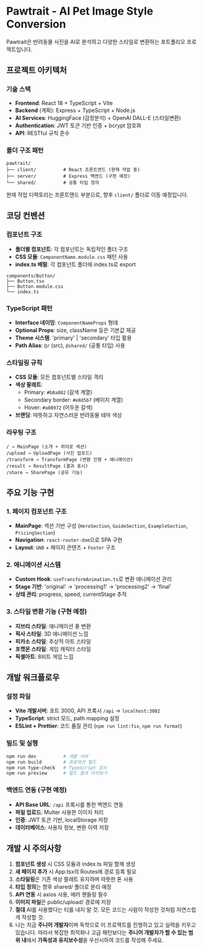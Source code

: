 # Pawtrait - AI Pet Image Style Conversion

Pawtrait은 반려동물 사진을 AI로 분석하고 다양한 스타일로 변환하는 포트폴리오 프로젝트입니다.

## 프로젝트 아키텍처

### 기술 스택
- **Frontend**: React 18 + TypeScript + Vite
- **Backend** (계획): Express + TypeScript + Node.js
- **AI Services**: HuggingFace (감정분석) + OpenAI DALL-E (스타일변환)
- **Authentication**: JWT 토큰 기반 인증 + bcrypt 암호화
- **API**: RESTful 규칙 준수

### 폴더 구조 패턴
```
pawtrait/
├── client/          # React 프론트엔드 (현재 작업 중)
├── server/          # Express 백엔드 (구현 예정)
└── shared/          # 공통 타입 정의
```

현재 작업 디렉토리는 프론트엔드 부분으로, 향후 `client/` 폴더로 이동 예정입니다.

## 코딩 컨벤션

### 컴포넌트 구조
- **폴더별 컴포넌트**: 각 컴포넌트는 독립적인 폴더 구조
- **CSS 모듈**: `ComponentName.module.css` 패턴 사용
- **index.ts 배럴**: 각 컴포넌트 폴더에 index.ts로 export

```
components/Button/
├── Button.tsx
├── Button.module.css
└── index.ts
```

### TypeScript 패턴
- **Interface 네이밍**: `ComponentNameProps` 형태
- **Optional Props**: size, className 등은 기본값 제공
- **Theme 시스템**: 'primary' | 'secondary' 타입 활용
- **Path Alias**: `@/` (src), `@shared/` (공통 타입) 사용

### 스타일링 규칙
- **CSS 모듈**: 모든 컴포넌트별 스타일 격리
- **색상 팔레트**: 
  - Primary: `#b8a082` (갈색 계열)
  - Secondary border: `#e8d5b7` (베이지 계열)
  - Hover: `#a08972` (어두운 갈색)
- **브랜딩**: 따뜻하고 자연스러운 반려동물 테마 색상

### 라우팅 구조
```
/ → MainPage (소개 + 히어로 섹션)
/upload → UploadPage (사진 업로드)
/transform → TransformPage (변환 진행 + 애니메이션)  
/result → ResultPage (결과 표시)
/share → SharePage (공유 기능)
```

## 주요 기능 구현

### 1. 페이지 컴포넌트 구조
- **MainPage**: 섹션 기반 구성 (`HeroSection`, `GuideSection`, `ExampleSection`, `PricingSection`)
- **Navigation**: `react-router-dom`으로 SPA 구현
- **Layout**: `GNB` + 페이지 콘텐츠 + `Footer` 구조

### 2. 애니메이션 시스템
- **Custom Hook**: `useTransformAnimation.ts`로 변환 애니메이션 관리
- **Stage 기반**: 'original' → 'processing1' → 'processing2' → 'final'
- **상태 관리**: progress, speed, currentStage 추적

### 3. 스타일 변환 기능 (구현 예정)
- **지브리 스타일**: 애니메이션 풍 변환
- **픽사 스타일**: 3D 애니메이션 느낌
- **피카소 스타일**: 추상적 아트 스타일  
- **포켓몬 스타일**: 게임 캐릭터 스타일
- **픽셀아트**: 8비트 게임 느낌

## 개발 워크플로우

### 설정 파일
- **Vite 개발서버**: 포트 3000, API 프록시 `/api` → `localhost:3002`
- **TypeScript**: strict 모드, path mapping 설정
- **ESLint + Prettier**: 코드 품질 관리 (`npm run lint:fix`, `npm run format`)

### 빌드 및 실행
```bash
npm run dev          # 개발 서버
npm run build        # 프로덕션 빌드  
npm run type-check   # TypeScript 검사
npm run preview      # 빌드 결과 미리보기
```

### 백엔드 연동 (구현 예정)
- **API Base URL**: `/api` 프록시를 통한 백엔드 연동
- **파일 업로드**: Multer 사용한 이미지 처리
- **인증**: JWT 토큰 기반, localStorage 저장
- **데이터베이스**: 사용자 정보, 변환 이력 저장

## 개발 시 주의사항

1. **컴포넌트 생성** 시 CSS 모듈과 index.ts 파일 함께 생성
2. **새 페이지 추가** 시 App.tsx의 Routes에 경로 등록 필요
3. **스타일링**은 기존 색상 팔레트 유지하며 따뜻한 톤 사용
4. **타입 정의**는 향후 shared/ 폴더로 분리 예정
5. **API 연동** 시 axios 사용, 에러 핸들링 필수
6. **이미지 파일**은 public/upload/ 경로에 저장
7. **절대** AI를 사용했다는 티를 내지 말 것. 모든 코드는 사람이 작성한 것처럼 자연스럽게 작성할 것.
8. 나는 지금 **주니어 개발자**이며 독학으로 이 프로젝트를 진행하고 있고 실력을 키우고 있습니다. 따라서 복잡한 최적화나 고급 패턴보다는 **주니어 개발자가 할 수 있는 범위 내**에서 **가독성과 유지보수성**을 우선시하여 코드를 작성해 주세요.

